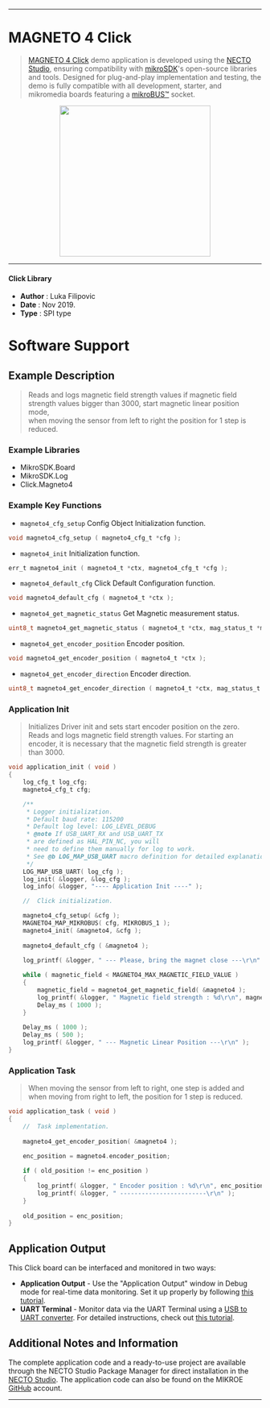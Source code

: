 
---
# MAGNETO 4 Click

> [MAGNETO 4 Click](https://www.mikroe.com/?pid_product=MIKROE-3522) demo application is developed using
the [NECTO Studio](https://www.mikroe.com/necto), ensuring compatibility with [mikroSDK](https://www.mikroe.com/mikrosdk)'s
open-source libraries and tools. Designed for plug-and-play implementation and testing, the demo is fully compatible with
all development, starter, and mikromedia boards featuring a [mikroBUS&trade;](https://www.mikroe.com/mikrobus) socket.

<p align="center">
  <img src="https://www.mikroe.com/?pid_product=MIKROE-3522&image=1" height=300px>
</p>

---

#### Click Library

- **Author**        : Luka Filipovic
- **Date**          : Nov 2019.
- **Type**          : SPI type

# Software Support

## Example Description

> Reads and logs magnetic field strength values
> if magnetic field strength values bigger than 3000, 
> start magnetic linear position mode,   
> when moving the sensor from left to right the position for 1 step is reduced.

### Example Libraries

- MikroSDK.Board
- MikroSDK.Log
- Click.Magneto4

### Example Key Functions

- `magneto4_cfg_setup` Config Object Initialization function. 
```c
void magneto4_cfg_setup ( magneto4_cfg_t *cfg );
``` 
 
- `magneto4_init` Initialization function. 
```c
err_t magneto4_init ( magneto4_t *ctx, magneto4_cfg_t *cfg );
```

- `magneto4_default_cfg` Click Default Configuration function. 
```c
void magneto4_default_cfg ( magneto4_t *ctx );
```

- `magneto4_get_magnetic_status` Get Magnetic measurement status. 
```c
uint8_t magneto4_get_magnetic_status ( magneto4_t *ctx, mag_status_t *mag_status );
```
 
- `magneto4_get_encoder_position` Encoder position. 
```c
void magneto4_get_encoder_position ( magneto4_t *ctx );
```

- `magneto4_get_encoder_direction` Encoder direction. 
```c
uint8_t magneto4_get_encoder_direction ( magneto4_t *ctx, mag_status_t *mag_status );
```

### Application Init

> Initializes Driver init and sets start encoder position on the zero.
> Reads and logs magnetic field strength values.
> For starting an encoder, it is necessary that the magnetic field strength 
> is greater than 3000.

```c
void application_init ( void )
{
    log_cfg_t log_cfg;
    magneto4_cfg_t cfg;

    /** 
     * Logger initialization.
     * Default baud rate: 115200
     * Default log level: LOG_LEVEL_DEBUG
     * @note If USB_UART_RX and USB_UART_TX 
     * are defined as HAL_PIN_NC, you will 
     * need to define them manually for log to work. 
     * See @b LOG_MAP_USB_UART macro definition for detailed explanation.
     */
    LOG_MAP_USB_UART( log_cfg );
    log_init( &logger, &log_cfg );
    log_info( &logger, "---- Application Init ----" );

    //  Click initialization.

    magneto4_cfg_setup( &cfg );
    MAGNETO4_MAP_MIKROBUS( cfg, MIKROBUS_1 );
    magneto4_init( &magneto4, &cfg );
    
    magneto4_default_cfg ( &magneto4 );
    
    log_printf( &logger, " --- Please, bring the magnet close ---\r\n" );

    while ( magnetic_field < MAGNETO4_MAX_MAGNETIC_FIELD_VALUE )
    {
        magnetic_field = magneto4_get_magnetic_field( &magneto4 );
        log_printf( &logger, " Magnetic field strength : %d\r\n", magnetic_field );
        Delay_ms ( 1000 );
    }
    
    Delay_ms ( 1000 );
    Delay_ms ( 500 );
    log_printf( &logger, " --- Magnetic Linear Position ---\r\n" );
}
```

### Application Task

> When moving the sensor from left to right, one step is added 
> and when moving from right to left, the position for 1 step is reduced.

```c
void application_task ( void )
{
    //  Task implementation.
    
    magneto4_get_encoder_position( &magneto4 );
    
    enc_position = magneto4.encoder_position;

    if ( old_position != enc_position )
    {
        log_printf( &logger, " Encoder position : %d\r\n", enc_position );
        log_printf( &logger, " ------------------------\r\n" );
    }
    
    old_position = enc_position;
}
```

## Application Output

This Click board can be interfaced and monitored in two ways:
- **Application Output** - Use the "Application Output" window in Debug mode for real-time data monitoring.
Set it up properly by following [this tutorial](https://www.youtube.com/watch?v=ta5yyk1Woy4).
- **UART Terminal** - Monitor data via the UART Terminal using
a [USB to UART converter](https://www.mikroe.com/click/interface/usb?interface*=uart,uart). For detailed instructions,
check out [this tutorial](https://help.mikroe.com/necto/v2/Getting%20Started/Tools/UARTTerminalTool).

## Additional Notes and Information

The complete application code and a ready-to-use project are available through the NECTO Studio Package Manager for 
direct installation in the [NECTO Studio](https://www.mikroe.com/necto). The application code can also be found on
the MIKROE [GitHub](https://github.com/MikroElektronika/mikrosdk_click_v2) account.

---
